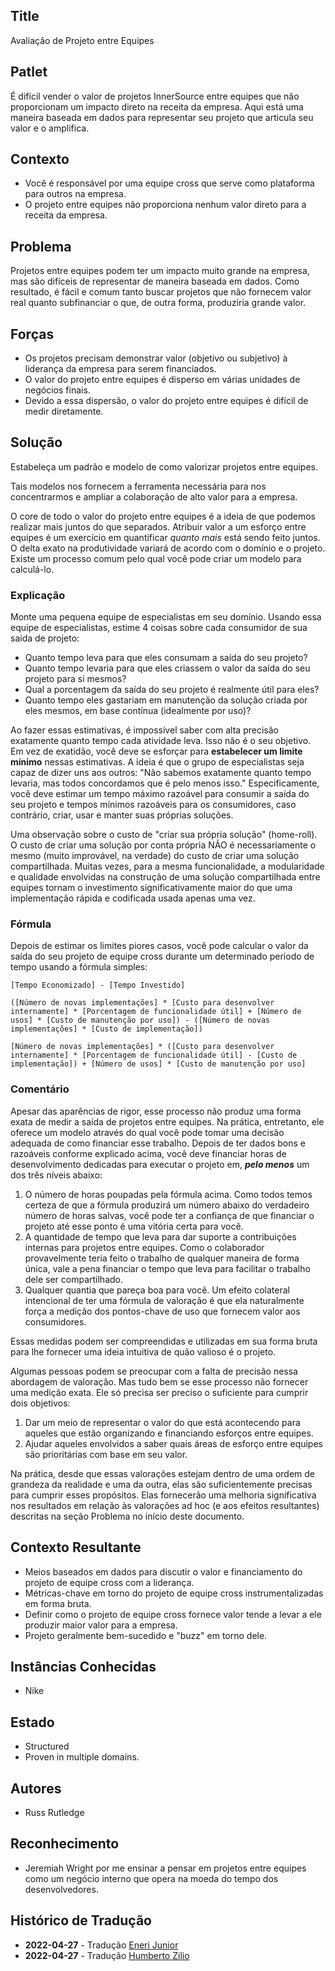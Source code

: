 ## Title

Avaliação de Projeto entre Equipes

## Patlet

É difícil vender o valor de projetos InnerSource entre equipes que não proporcionam um impacto direto na receita da empresa. Aqui está uma maneira baseada em dados para representar seu projeto que articula seu valor e o amplifica.

## Contexto

* Você é responsável por uma equipe cross que serve como plataforma para outros na empresa.
* O projeto entre equipes não proporciona nenhum valor direto para a receita da empresa.

## Problema

Projetos entre equipes podem ter um impacto muito grande na empresa, mas são difíceis de representar de maneira baseada em dados. Como resultado, é fácil e comum tanto buscar projetos que não fornecem valor real quanto subfinanciar o que, de outra forma, produziria grande valor.

## Forças

* Os projetos precisam demonstrar valor (objetivo ou subjetivo) à liderança da empresa para serem financiados.
* O valor do projeto entre equipes é disperso em várias unidades de negócios finais.
* Devido a essa dispersão, o valor do projeto entre equipes é difícil de medir diretamente.

## Solução

Estabeleça um padrão e modelo de como valorizar projetos entre equipes.

Tais modelos nos fornecem a ferramenta necessária para nos concentrarmos e ampliar a colaboração de alto valor para a empresa.

O core de todo o valor do projeto entre equipes é a ideia de que podemos realizar mais juntos do que separados. Atribuir valor a um esforço entre equipes é um exercício em quantificar _quanto mais_ está sendo feito juntos. O delta exato na produtividade variará de acordo com o domínio e o projeto. Existe um processo comum pelo qual você pode criar um modelo para calculá-lo.

### Explicação

Monte uma pequena equipe de especialistas em seu domínio.
Usando essa equipe de especialistas, estime 4 coisas sobre cada consumidor de sua saída de projeto:

* Quanto tempo leva para que eles consumam a saída do seu projeto?
* Quanto tempo levaria para que eles criassem o valor da saída do seu projeto para si mesmos?
* Qual a porcentagem da saída do seu projeto é realmente útil para eles?
* Quanto tempo eles gastariam em manutenção da solução criada por eles mesmos, em base contínua (idealmente por uso)?

Ao fazer essas estimativas, é impossível saber com alta precisão exatamente quanto tempo cada atividade leva. Isso não é o seu objetivo. Em vez de exatidão, você deve se esforçar para **estabelecer um limite mínimo** nessas estimativas.
A ideia é que o grupo de especialistas seja capaz de dizer uns aos outros: "Não sabemos exatamente quanto tempo levaria, mas todos concordamos que é pelo menos isso."
Especificamente, você deve estimar um tempo máximo razoável para consumir a saída do seu projeto e tempos mínimos razoáveis para os consumidores, caso contrário, criar, usar e manter suas próprias soluções.

Uma observação sobre o custo de "criar sua própria solução" (home-roll). O custo de criar uma solução por conta própria NÃO é necessariamente o mesmo (muito improvável, na verdade) do custo de criar uma solução compartilhada. Muitas vezes, para a mesma funcionalidade, a modularidade e qualidade envolvidas na construção de uma solução compartilhada entre equipes tornam o investimento significativamente maior do que uma implementação rápida e codificada usada apenas uma vez.

### Fórmula

Depois de estimar os limites piores casos, você pode calcular o valor da saída do seu projeto de equipe cross durante um determinado período de tempo usando a fórmula simples:

```
[Tempo Economizado] - [Tempo Investido]

([Número de novas implementações] * [Custo para desenvolver internamente] * [Porcentagem de funcionalidade útil] + [Número de usos] * [Custo de manutenção por uso]) - ([Número de novas implementações] * [Custo de implementação])

[Número de novas implementações] * ([Custo para desenvolver internamente] * [Porcentagem de funcionalidade útil] - [Custo de implementação]) + [Número de usos] * [Custo de manutenção por uso]
```

### Comentário

Apesar das aparências de rigor, esse processo não produz uma forma exata de medir a saída de projetos entre equipes.
Na prática, entretanto, ele oferece um modelo através do qual você pode tomar uma decisão adequada de como financiar esse trabalho.
Depois de ter dados bons e razoáveis conforme explicado acima, você deve financiar horas de desenvolvimento dedicadas para executar o projeto em, _**pelo menos**_ um dos três níveis abaixo:

1. O número de horas poupadas pela fórmula acima. Como todos temos certeza de que a fórmula produzirá um número abaixo do verdadeiro número de horas salvas, você pode ter a confiança de que financiar o projeto até esse ponto é uma vitória certa para você.
1. A quantidade de tempo que leva para dar suporte a contribuições internas para projetos entre equipes. Como o colaborador provavelmente teria feito o trabalho de qualquer maneira de forma única, vale a pena financiar o tempo que leva para facilitar o trabalho dele ser compartilhado.
1. Qualquer quantia que pareça boa para você. Um efeito colateral intencional de ter uma fórmula de valoração é que ela naturalmente força a medição dos pontos-chave de uso que fornecem valor aos consumidores.

Essas medidas podem ser compreendidas e utilizadas em sua forma bruta para lhe fornecer uma ideia intuitiva de quão valioso é o projeto.

Algumas pessoas podem se preocupar com a falta de precisão nessa abordagem de valoração. Mas tudo bem se esse processo não fornecer uma medição exata. Ele só precisa ser preciso o suficiente para cumprir dois objetivos:

1. Dar um meio de representar o valor do que está acontecendo para aqueles que estão organizando e financiando esforços entre equipes.
1. Ajudar aqueles envolvidos a saber quais áreas de esforço entre equipes são prioritárias com base em seu valor.

Na prática, desde que essas valorações estejam dentro de uma ordem de grandeza da realidade e uma da outra, elas são suficientemente precisas para cumprir esses propósitos. Elas fornecerão uma melhoria significativa nos resultados em relação às valorações ad hoc (e aos efeitos resultantes) descritas na seção Problema no início deste documento.

## Contexto Resultante

* Meios baseados em dados para discutir o valor e financiamento do projeto de equipe cross com a liderança.
* Métricas-chave em torno do projeto de equipe cross instrumentalizadas em forma bruta.
* Definir como o projeto de equipe cross fornece valor tende a levar a ele produzir maior valor para a empresa.
* Projeto geralmente bem-sucedido e "buzz" em torno dele.

## Instâncias Conhecidas

* Nike

## Estado

* Structured
* Proven in multiple domains.

## Autores

* Russ Rutledge

## Reconhecimento

* Jeremiah Wright por me ensinar a pensar em projetos entre equipes como um negócio interno que opera na moeda do tempo dos desenvolvedores.

## Histórico de Tradução

- **2022-04-27** - Tradução [Eneri Junior](https://github.com/jrcosta)
- **2022-04-27** - Tradução [Humberto Zilio](https://github.com/zilio)
